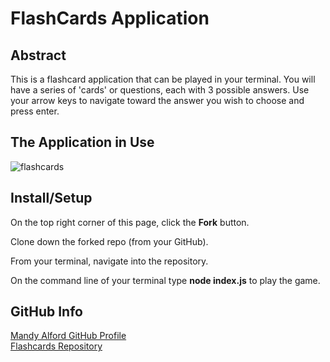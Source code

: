 # FlashCards Application


## Abstract

This is a flashcard application that can be played in your terminal. You will have a series of 'cards' or questions, each with 3 possible answers. Use your arrow keys to navigate toward the answer you wish to choose and press enter.


## The Application in Use


![flashcards](https://user-images.githubusercontent.com/54858455/73511216-ca0df580-43dc-11ea-922b-5ea0ca7902f8.gif)

## Install/Setup

On the top right corner of this page, click the **Fork** button.

Clone down the forked repo (from your GitHub).

From your terminal, navigate into the repository.

On the command line of your terminal type **node index.js** to play the game.


## GitHub Info
[Mandy Alford GitHub Profile](https://github.com/MandyAlford) </br>
[Flashcards Repository](https://github.com/MandyAlford/flashcards-starter) </br>
